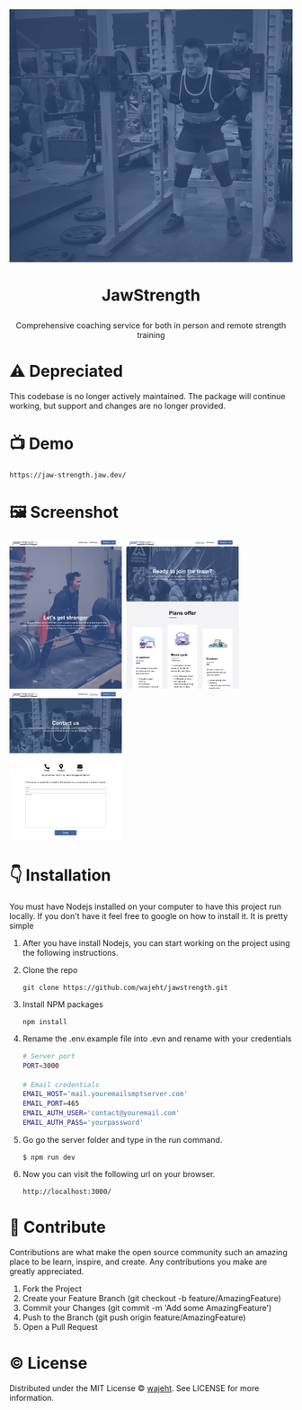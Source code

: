 <img style="width: 100%; height: 450px; object-fit: cover; object-position: 20% 10%;" src="https://raw.githubusercontent.com/wajeht/jawstrength/main/src/web/public/images/hero.png">

# <p align="center">JawStrength</p>

<p align="center">Comprehensive coaching service for both in person and remote strength training</p>

# ⚠️ Depreciated

This codebase is no longer actively maintained. The package will continue working, but support and changes are no longer provided.

# 📺 Demo

```
https://jaw-strength.jaw.dev/
```

# 🖼️ Screenshot

<p float="left">

<img  src="https://raw.githubusercontent.com/wajeht/jawstrength/main/.github/screenshots/JAWSTRENGTH.png" width="200">‎‏‎ ‎ <img  src="https://raw.githubusercontent.com/wajeht/jawstrength/main/.github/screenshots/JAWSTRENGTH%20Services.png" width="200"> ‏‎ ‎‏<img  src="https://raw.githubusercontent.com/wajeht/jawstrength/main/.github/screenshots/JAWSTRENGTH%20Contact.png" width="200">

</p>

# 👇 Installation

You must have Nodejs installed on your computer to have this project run locally. If you don't have it feel free to google on how to install it. It is pretty simple

1.  After you have install Nodejs, you can start working on the project using the following instructions.
2.  Clone the repo

    ```
    git clone https://github.com/wajeht/jawstrength.git
    ```

3.  Install NPM packages

    ```
    npm install
    ```

4.  Rename the .env.example file into .evn and rename with your credentials

    ```bash
    # Server port
    PORT=3000

    # Email credentials
    EMAIL_HOST='mail.youremailsmptserver.com'
    EMAIL_PORT=465
    EMAIL_AUTH_USER='contact@youremail.com'
    EMAIL_AUTH_PASS='yourpassword'
    ```

5.  Go go the server folder and type in the run command.

    ```
    $ npm run dev
    ```

6.  Now you can visit the following url on your browser.
    ```
    http://localhost:3000/
    ```

# 👥 Contribute

Contributions are what make the open source community such an amazing place to be learn, inspire, and create. Any contributions you make are greatly appreciated.

1. Fork the Project
2. Create your Feature Branch (git checkout -b feature/AmazingFeature)
3. Commit your Changes (git commit -m 'Add some AmazingFeature')
4. Push to the Branch (git push origin feature/AmazingFeature)
5. Open a Pull Request

# ©️ License

Distributed under the MIT License © [wajeht](https://www.github.com/wajeht/). See LICENSE for more information.
